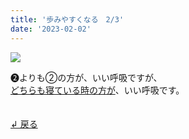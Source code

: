 ```yaml
---
title: '歩みやすくなる　2/3'
date: '2023-02-02'
---
```

![](/images/a_02_.jpg)

➋よりも②の方が、いい呼吸ですが、   
[どちらも寝ている時の方が]()、いい呼吸です。

　  
[ ↲ 戻る ](/posts/00)
